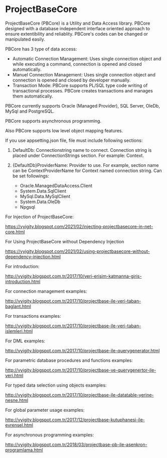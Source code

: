 # ProjectBaseCore

ProjectBaseCore (PBCore) is a Utility and Data Access library. PBCore designed with a database independent interface oriented approach to ensure extentibility and reliablity. PBCore's codes can be changed or manipulated easily.

PBCore has 3 type of data access: 

* Automatic Connection Management: Uses single connection object and while executing a command, connection is opened and closed automatically.
* Manuel Connection Management: Uses single connection object and connection is opened and closed by developer manually.
* Transaction Mode: PBCore supports PL/SQL type code writing of transactional processes. PBCore creates transactions and manages them automatically.

PBCore currently supports Oracle (Managed Provider), SQL Server, OleDb, MySql and PostgreSQL.

PBCore supports asynchronous programming.

Also PBCore supports low level object mapping features.

If you use appsetting.json file, file must include following sections:

  1. DefaultDb: Connectionstring name to connect. Connection string is placed under ConnectionStrings section. For example: Context.

  2. {DefaultDb}ProviderName: Provider to use. For example, section name can be ContextProviderName for Context named connection string. Can be set followings:

      * Oracle.ManagedDataAccess.Client
      * System.Data.SqlClient
      * MySql.Data.MySqlClient
      * System.Data.OleDb
      * Npgsql

For Injection of ProjectBaseCore:

https://vyigity.blogspot.com/2021/02/injecting-projectbasecore-in-net-core.html

For Using ProjectBaseCore without Dependency Injection

https://vyigity.blogspot.com/2021/02/using-projectbasecore-without-dependency-injection.html

For introduction:

http://vyigity.blogspot.com.tr/2017/10/veri-erisim-katmanna-giris-introduction.html

For connection management examples:

http://vyigity.blogspot.com.tr/2017/10/projectbase-ile-veri-taban-baglant.html

For transactions examples:

http://vyigity.blogspot.com.tr/2017/10/projectbase-ile-veri-taban-islemleri.html

For DML examples:

http://vyigity.blogspot.com.tr/2017/10/projectbase-ile-querygenerator.html

For parametric database procedures and functions examples:

http://vyigity.blogspot.com.tr/2017/10/projectbase-ve-querygenertor-ile-veri.html

For typed data selection using objects examples:

http://vyigity.blogspot.com.tr/2017/10/projectbase-ile-datatable-yerine-nesne.html

For global parameter usage examples:

http://vyigity.blogspot.com.tr/2017/12/projectbase-kutuphanesi-ile-evrensel.html

For asynchronous programming examples:

http://vyigity.blogspot.com.tr/2018/03/projectbase-pb-ile-asenkron-programlama.html


